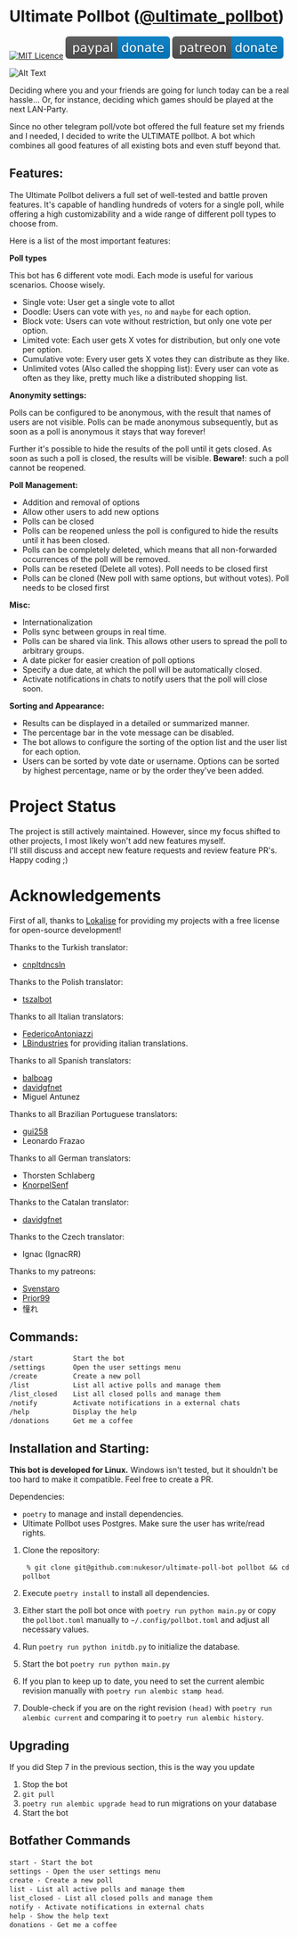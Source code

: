 # Ultimate Pollbot ([@ultimate_pollbot](https://t.me/ultimate_pollbot))


[![MIT Licence](https://img.shields.io/badge/license-MIT-success.svg)](https://github.com/Nukesor/pollbot/blob/master/LICENSE.md)
[![Paypal](https://github.com/Nukesor/images/blob/master/paypal-donate-blue.svg)](https://www.paypal.me/arnebeer/)
[![Patreon](https://github.com/Nukesor/images/blob/master/patreon-donate-blue.svg)](https://www.patreon.com/nukesor)


![Alt Text](https://github.com/Nukesor/images/blob/master/pollbot.gif)

Deciding where you and your friends are going for lunch today can be a real hassle...
Or, for instance, deciding which games should be played at the next LAN-Party.

Since no other telegram poll/vote bot offered the full feature set my friends and I needed, I decided to write the ULTIMATE pollbot. A bot which combines all good features of all existing bots and even stuff beyond that.


## Features:
The Ultimate Pollbot delivers a full set of well-tested and battle proven features.
It's capable of handling hundreds of voters for a single poll, while offering a high customizability and a wide range of different poll types to choose from.

Here is a list of the most important features:

**Poll types**

This bot has 6 different vote modi. Each mode is useful for various scenarios. Choose wisely.

- Single vote: User get a single vote to allot
- Doodle: Users can vote with `yes`, `no` and `maybe` for each option.
- Block vote: Users can vote without restriction, but only one vote per option.
- Limited vote: Each user gets X votes for distribution, but only one vote per option.
- Cumulative vote: Every user gets X votes they can distribute as they like.
- Unlimited votes (Also called the shopping list): Every user can vote as often as they like, pretty much like a distributed shopping list.

**Anonymity settings:**

Polls can be configured to be anonymous, with the result that names of users are not visible.
Polls can be made anonymous subsequently, but as soon as a poll is anonymous it stays that way forever!

Further it's possible to hide the results of the poll until it gets closed.
As soon as such a poll is closed, the results will be visible. **Beware!**: such a poll cannot be reopened.

**Poll Management:**
- Addition and removal of options
- Allow other users to add new options
- Polls can be closed
- Polls can be reopened unless the poll is configured to hide the results until it has been closed.
- Polls can be completely deleted, which means that all non-forwarded occurrences of the poll will be removed.
- Polls can be reseted (Delete all votes). Poll needs to be closed first
- Polls can be cloned (New poll with same options, but without votes). Poll needs to be closed first


**Misc:**
- Internationalization
- Polls sync between groups in real time.
- Polls can be shared via link. This allows other users to spread the poll to arbitrary groups.
- A date picker for easier creation of poll options
- Specify a due date, at which the poll will be automatically closed.
- Activate notifications in chats to notify users that the poll will close soon.


**Sorting and Appearance:**

- Results can be displayed in a detailed or summarized manner.
- The percentage bar in the vote message can be disabled.
- The bot allows to configure the sorting of the option list and the user list for each option.
- Users can be sorted by vote date or username. Options can be sorted by highest percentage, name or by the order they've been added.



# Project Status
The project is still actively maintained. However, since my focus shifted to other projects, I most likely won't add new features myself.  
I'll still discuss and accept new feature requests and review feature PR's. Happy coding ;)


# Acknowledgements

First of all, thanks to [Lokalise](https://lokalise.co) for providing my projects with a free license for open-source development!

Thanks to the Turkish translator:
- [cnpltdncsln](https://github.com/cnpltdncsln)

Thanks to the Polish translator:
- [tszalbot](https://github.com/tszalbot)

Thanks to all Italian translators:
- [FedericoAntoniazzi](https://github.com/FedericoAntoniazzi)
- [LBindustries](https://github.com/LBindustries) for providing italian translations.  

Thanks to all Spanish translators:
- [balboag](https://github.com/balboag)
- [davidgfnet](https://github.com/davidgfnet)
- Miguel Antunez 

Thanks to all Brazilian Portuguese translators:
- [gui258](https://github.com/gui258)
- Leonardo Frazao

Thanks to all German translators:
- Thorsten Schlaberg 
- [KnorpelSenf](https://github.com/KnorpelSenf)

Thanks to the Catalan translator:
- [davidgfnet](https://github.com/davidgfnet)

Thanks to the Czech translator:
- Ignac (IgnacRR)

Thanks to my patreons:

- [Svenstaro](https://github.com/Svenstaro)
- [Prior99](https://github.com/prior99)
- 憧れ


## Commands:

    /start          Start the bot
    /settings       Open the user settings menu
    /create         Create a new poll
    /list           List all active polls and manage them
    /list_closed    List all closed polls and manage them
    /notify         Activate notifications in a external chats
    /help           Display the help
    /donations      Get me a coffee


## Installation and Starting:
**This bot is developed for Linux.** Windows isn't tested, but it shouldn't be too hard to make it compatible. Feel free to create a PR.

Dependencies: 
- `poetry` to manage and install dependencies.
- Ultimate Pollbot uses Postgres. Make sure the user has write/read rights.


1. Clone the repository:

        % git clone git@github.com:nukesor/ultimate-poll-bot pollbot && cd pollbot

2. Execute `poetry install` to install all dependencies.
3. Either start the poll bot once with `poetry run python main.py` or copy the `pollbot.toml` manually to `~/.config/pollbot.toml` and adjust all necessary values.
4. Run `poetry run python initdb.py` to initialize the database.
5. Start the bot `poetry run python main.py`

6. If you plan to keep up to date, you need to set the current alembic revision manually with `poetry run alembic stamp head`.
8. Double-check if you are on the right revision `(head)` with `poetry run alembic current` and comparing it to `poetry run alembic history`.

## Upgrading
If you did Step 7 in the previous section, this is the way you update

1. Stop the bot
2. `git pull`
3. `poetry run alembic upgrade head` to run migrations on your database
4. Start the bot



## Botfather Commands

    start - Start the bot
    settings - Open the user settings menu
    create - Create a new poll
    list - List all active polls and manage them
    list_closed - List all closed polls and manage them
    notify - Activate notifications in external chats
    help - Show the help text
    donations - Get me a coffee
